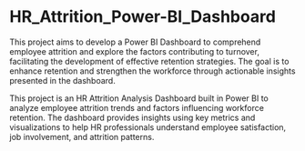 # HR_Attrition_Power-BI_Dashboard
This project aims to develop a Power BI Dashboard to comprehend employee attrition and explore the factors contributing to turnover, facilitating the development of effective retention strategies. The goal is to enhance retention and strengthen the workforce through actionable insights presented in the dashboard.

This project is an HR Attrition Analysis Dashboard built in Power BI to analyze employee attrition trends and factors influencing workforce retention. The dashboard provides insights using key metrics and visualizations to help HR professionals understand employee satisfaction, job involvement, and attrition patterns.
